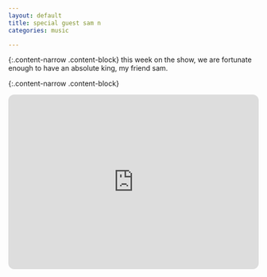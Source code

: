 ```yaml
---
layout: default
title: special guest sam n
categories: music

---
```



{:.content-narrow .content-block}
this week on the show, we are fortunate enough to have an absolute king, my friend sam. 

{:.content-narrow .content-block}
<iframe style="border-radius:12px" src="https://open.spotify.com/embed/playlist/6Xovk9zcCY2ZTjdDrWbFES?utm_source=generator" width="100%" height="352" frameBorder="0" allowfullscreen="" allow="autoplay; clipboard-write; encrypted-media; fullscreen; picture-in-picture" loading="lazy"></iframe>